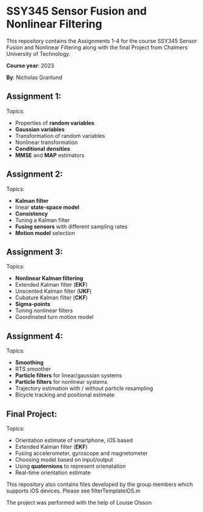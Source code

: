 # SSY345 Sensor Fusion and Nonlinear Filtering

This repository contains the Assignments 1-4 for the course SSY345 Sensor Fusion and Nonlinear Filtering along with the final Project from Chalmers University of Technology. 

**Course year**: 2023

**By**: Nicholas Granlund

## Assignment 1:

Topics:
- Properties of **random variables** 
- **Gaussian variables**
- Transformation of random variables
- Nonlinear transformation
- **Conditional densities**
- **MMSE** and **MAP** estimators


## Assignment 2:

Topics:
- **Kalman filter**
- linear **state-space model**
- **Consistency**
- Tuning a Kalman filter
- **Fusing sensors** with different sampling rates
- **Motion model** selection

## Assignment 3:

Topics:
- **Nonlinear Kalman filtering**
- Extended Kalman filter (**EKF**)
- Unscented Kalman filter (**UKF**)
- Cubature Kalman filter (**CKF**)
- **Sigma-points**
- Tuning nonlinear filters
- Coordinated turn motion model

## Assignment 4:

Topics:
- **Smoothing**
- RTS smoother
- **Particle filters** for linear/gaussian systems
- **Particle filters** for nonlinear systems
- Trajectory estimation with / without particle resampling
- Bicycle tracking and positional estimate

## Final Project:

Topics:
- Orientation estimate of smartphone, iOS based
- Extended Kalman filter (**EKF**)
- Fusing accelerometer, gyroscope and magnetometer
- Choosing model based on input/output
- Using **quaternions** to represent orienatation
- Real-time orientation estimate


This repository also contains files developed by the group members which supports iOS devices. Please see filterTemplateiOS.m

The project was performed with the help of Louise Olsson